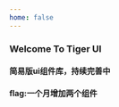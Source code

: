 ```yaml
---
home: false
---
```


### Welcome To Tiger UI

#### 简易版ui组件库，持续完善中
#### flag:一个月增加两个组件


<script>
    export default {}
</script>
